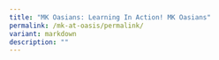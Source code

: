 ```yaml
---
title: "MK Oasians: Learning In Action! MK Oasians"
permalink: /mk-at-oasis/permalink/
variant: markdown
description: ""
---
```


